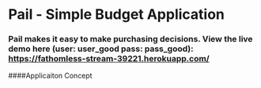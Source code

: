 # Pail - Simple Budget Application
### Pail makes it easy to make purchasing decisions. View the live demo here (user: user_good pass: pass_good): https://fathomless-stream-39221.herokuapp.com/

####Applicaiton Concept
